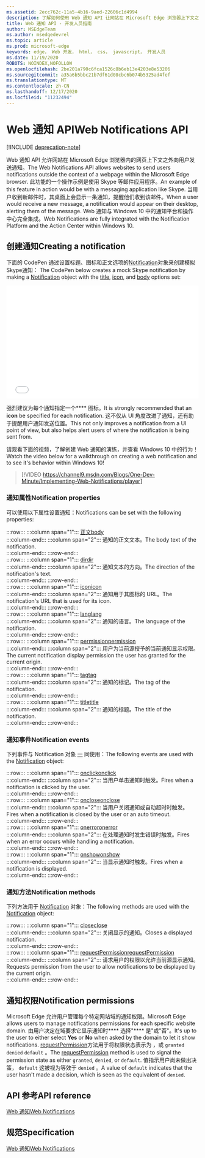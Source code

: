 ```yaml
---
ms.assetid: 2ecc762c-11a5-4b16-9aed-22606c1d4994
description: 了解如何使用 Web 通知 API 让网站在 Microsoft Edge 浏览器上下文之外向用户发送通知。
title: Web 通知 API - 开发人员指南
author: MSEdgeTeam
ms.author: msedgedevrel
ms.topic: article
ms.prod: microsoft-edge
keywords: edge， Web 开发， html， css， javascript， 开发人员
ms.date: 11/19/2020
ROBOTS: NOINDEX,NOFOLLOW
ms.openlocfilehash: 2be201a790c6fca1526c8b6eb13e4203e8e53206
ms.sourcegitcommit: a35a6b5bbc21b7df61d08cbc6b074b5325ad4fef
ms.translationtype: MT
ms.contentlocale: zh-CN
ms.lasthandoff: 12/17/2020
ms.locfileid: "11232494"
---
```

# <span data-ttu-id="5d5e9-104">Web 通知 API</span><span class="sxs-lookup"><span data-stu-id="5d5e9-104">Web Notifications API</span></span>  

[!INCLUDE [deprecation-note](../../includes/legacy-edge-note.md)]  

<span data-ttu-id="5d5e9-105">Web 通知 API 允许网站在 Microsoft Edge 浏览器内的网页上下文之外向用户发送通知。</span><span class="sxs-lookup"><span data-stu-id="5d5e9-105">The Web Notifications API allows websites to send users notifications outside the context of a webpage within the Microsoft Edge browser.</span></span>  <span data-ttu-id="5d5e9-106">此功能的一个操作示例是使用 Skype 等邮件应用程序。</span><span class="sxs-lookup"><span data-stu-id="5d5e9-106">An example of this feature in action would be with a messaging application like Skype.</span></span>  <span data-ttu-id="5d5e9-107">当用户收到新邮件时，其桌面上会显示一条通知，提醒他们收到该邮件。</span><span class="sxs-lookup"><span data-stu-id="5d5e9-107">When a user would receive a new message, a notification would appear on their desktop, alerting them of the message.</span></span>  <span data-ttu-id="5d5e9-108">Web 通知与 Windows 10 中的通知平台和操作中心完全集成。</span><span class="sxs-lookup"><span data-stu-id="5d5e9-108">Web Notifications are fully integrated with the Notification Platform and the Action Center within Windows 10.</span></span>  

## <span data-ttu-id="5d5e9-109">创建通知</span><span class="sxs-lookup"><span data-stu-id="5d5e9-109">Creating a notification</span></span>  

<span data-ttu-id="5d5e9-110">下面的 CodePen 通过设置标题、图标和正文选项的[Notification](https://msdn.microsoft.com/library/mt710818)对象来创建[](https://msdn.microsoft.com/library/mt710814)模拟 Skype[](https://msdn.microsoft.com/library/mt710811)通知： [](https://msdn.microsoft.com/library/mt710826)</span><span class="sxs-lookup"><span data-stu-id="5d5e9-110">The CodePen below creates a mock Skype notification by making a [Notification](https://msdn.microsoft.com/library/mt710818) object with the [title](https://msdn.microsoft.com/library/mt710826), [icon](https://msdn.microsoft.com/library/mt710814), and [body](https://msdn.microsoft.com/library/mt710811) options set:</span></span>  

<iframe height='295' scrolling='no' title='<span data-ttu-id="5d5e9-111">Web 通知</span><span class="sxs-lookup"><span data-stu-id="5d5e9-111">Web notifications</span></span>' src='//codepen.io/MicrosoftEdgeDocumentation/embed/RGbxWW/?height=295&theme-id=23761&default-tab=result&embed-version=2&editable=true' frameborder='no' allowtransparency='true' allowfullscreen='true' style='width: 100%;'><span data-ttu-id="5d5e9-112">请参阅 <a href='https://codepen.io/MicrosoftEdgeDocumentation/pen/RGbxWW/'> CodePen 上的 Microsoft Edge 文档 (@MicrosoftEdgeDocumentation) </a> 笔 <a href='https://codepen.io/MicrosoftEdgeDocumentation'> Web </a> <a href='https://codepen.io'> 通知 </a> 。</span><span class="sxs-lookup"><span data-stu-id="5d5e9-112">See the Pen <a href='https://codepen.io/MicrosoftEdgeDocumentation/pen/RGbxWW/'>Web notifications</a> by Microsoft Edge Docs (<a href='https://codepen.io/MicrosoftEdgeDocumentation'>@MicrosoftEdgeDocumentation</a>) on <a href='https://codepen.io'>CodePen</a>.</span></span></iframe>  

<span data-ttu-id="5d5e9-113">强烈建议为每个通知指定一个\*\*\*\* 图标。</span><span class="sxs-lookup"><span data-stu-id="5d5e9-113">It is strongly recommended that an **icon** be specified for each notification.</span></span>  <span data-ttu-id="5d5e9-114">这不仅从 UI 角度改进了通知，还有助于提醒用户通知发送位置。</span><span class="sxs-lookup"><span data-stu-id="5d5e9-114">This not only improves a notification from a UI point of view, but also helps alert users of where the notification is being sent from.</span></span>  

<span data-ttu-id="5d5e9-115">请观看下面的视频，了解创建 Web 通知的演练，并查看 Windows 10 中的行为！</span><span class="sxs-lookup"><span data-stu-id="5d5e9-115">Watch the video below for a walkthrough on creating a web notification and to see it's behavior within Windows 10!</span></span>  

> [!VIDEO https://channel9.msdn.com/Blogs/One-Dev-Minute/Implementing-Web-Notifications/player]  

### <span data-ttu-id="5d5e9-116">通知属性</span><span class="sxs-lookup"><span data-stu-id="5d5e9-116">Notification properties</span></span>  

<span data-ttu-id="5d5e9-117">可以使用以下属性设置通知：</span><span class="sxs-lookup"><span data-stu-id="5d5e9-117">Notifications can be set with the following properties:</span></span>  

:::row:::
   :::column span="1":::
      [<span data-ttu-id="5d5e9-118">正文</span><span class="sxs-lookup"><span data-stu-id="5d5e9-118">body</span></span>](https://developer.mozilla.org/docs/Web/API/Notification/body)  
   :::column-end:::
   :::column span="2":::
      <span data-ttu-id="5d5e9-119">通知的正文文本。</span><span class="sxs-lookup"><span data-stu-id="5d5e9-119">The body text of the notification.</span></span>  
   :::column-end:::
:::row-end:::  
:::row:::
   :::column span="1":::
      [<span data-ttu-id="5d5e9-120">dir</span><span class="sxs-lookup"><span data-stu-id="5d5e9-120">dir</span></span>](https://developer.mozilla.org/docs/Web/API/Notification/dir)  
   :::column-end:::
   :::column span="2":::
      <span data-ttu-id="5d5e9-121">通知文本的方向。</span><span class="sxs-lookup"><span data-stu-id="5d5e9-121">The direction of the notification's text.</span></span>  
   :::column-end:::
:::row-end:::  
:::row:::
   :::column span="1":::
      [<span data-ttu-id="5d5e9-122">icon</span><span class="sxs-lookup"><span data-stu-id="5d5e9-122">icon</span></span>](https://developer.mozilla.org/docs/Web/API/Notification/icon)  
   :::column-end:::
   :::column span="2":::
      <span data-ttu-id="5d5e9-123">通知用于其图标的 URL。</span><span class="sxs-lookup"><span data-stu-id="5d5e9-123">The notification's URL that is used for its icon.</span></span>  
   :::column-end:::
:::row-end:::  
:::row:::
   :::column span="1":::
      [<span data-ttu-id="5d5e9-124">lang</span><span class="sxs-lookup"><span data-stu-id="5d5e9-124">lang</span></span>](https://developer.mozilla.org/docs/Web/API/Notification/lang)  
   :::column-end:::
   :::column span="2":::
      <span data-ttu-id="5d5e9-125">通知的语言。</span><span class="sxs-lookup"><span data-stu-id="5d5e9-125">The language of the notification.</span></span>  
   :::column-end:::
:::row-end:::  
:::row:::
   :::column span="1":::
      [<span data-ttu-id="5d5e9-126">permission</span><span class="sxs-lookup"><span data-stu-id="5d5e9-126">permission</span></span>](https://developer.mozilla.org/docs/Web/API/Notification/permission)  
   :::column-end:::
   :::column span="2":::
      <span data-ttu-id="5d5e9-127">用户为当前源授予的当前通知显示权限。</span><span class="sxs-lookup"><span data-stu-id="5d5e9-127">The current notification display permission the user has granted for the current origin.</span></span>  
   :::column-end:::
:::row-end:::  
:::row:::
   :::column span="1":::
      [<span data-ttu-id="5d5e9-128">tag</span><span class="sxs-lookup"><span data-stu-id="5d5e9-128">tag</span></span>](https://developer.mozilla.org/docs/Web/API/Notification/tag)  
   :::column-end:::
   :::column span="2":::
      <span data-ttu-id="5d5e9-129">通知的标记。</span><span class="sxs-lookup"><span data-stu-id="5d5e9-129">The tag of the notification.</span></span>  
   :::column-end:::
:::row-end:::  
:::row:::
   :::column span="1":::
      [<span data-ttu-id="5d5e9-130">title</span><span class="sxs-lookup"><span data-stu-id="5d5e9-130">title</span></span>](https://developer.mozilla.org/docs/Web/API/Notification/title)  
   :::column-end:::
   :::column span="2":::
      <span data-ttu-id="5d5e9-131">通知的标题。</span><span class="sxs-lookup"><span data-stu-id="5d5e9-131">The title of the notification.</span></span>  
   :::column-end:::
:::row-end:::  

### <span data-ttu-id="5d5e9-132">通知事件</span><span class="sxs-lookup"><span data-stu-id="5d5e9-132">Notification events</span></span>  

<span data-ttu-id="5d5e9-133">下列事件与 Notification 对象 [一](https://developer.mozilla.org/docs/Web/API/Notification) 同使用：</span><span class="sxs-lookup"><span data-stu-id="5d5e9-133">The following events are used with the [Notification](https://developer.mozilla.org/docs/Web/API/Notification) object:</span></span>  

:::row:::
   :::column span="1":::
      [<span data-ttu-id="5d5e9-134">onclick</span><span class="sxs-lookup"><span data-stu-id="5d5e9-134">onclick</span></span>](https://developer.mozilla.org/docs/Web/API/Element/click_event)  
   :::column-end:::
   :::column span="2":::
      <span data-ttu-id="5d5e9-135">当用户单击通知时触发。</span><span class="sxs-lookup"><span data-stu-id="5d5e9-135">Fires when a notification is clicked by the user.</span></span>  
   :::column-end:::
:::row-end:::  
:::row:::
   :::column span="1":::
      [<span data-ttu-id="5d5e9-136">onclose</span><span class="sxs-lookup"><span data-stu-id="5d5e9-136">onclose</span></span>](https://developer.mozilla.org/docs/Archive/Mozilla/XUL/Events/close_event)  
   :::column-end:::
   :::column span="2":::
      <span data-ttu-id="5d5e9-137">当用户关闭通知或自动超时时触发。</span><span class="sxs-lookup"><span data-stu-id="5d5e9-137">Fires when a notification is closed by the user or an auto timeout.</span></span>  
   :::column-end:::
:::row-end:::  
:::row:::
   :::column span="1":::
      [<span data-ttu-id="5d5e9-138">onerror</span><span class="sxs-lookup"><span data-stu-id="5d5e9-138">onerror</span></span>](https://developer.mozilla.org/docs/Web/API/Element/error_event)  
   :::column-end:::
   :::column span="2":::
      <span data-ttu-id="5d5e9-139">在处理通知时发生错误时触发。</span><span class="sxs-lookup"><span data-stu-id="5d5e9-139">Fires when an error occurs while handling a notification.</span></span>  
   :::column-end:::
:::row-end:::  
:::row:::
   :::column span="1":::
      [<span data-ttu-id="5d5e9-140">onshow</span><span class="sxs-lookup"><span data-stu-id="5d5e9-140">onshow</span></span>](https://developer.mozilla.org/docs/Web/API/Element/show_event)  
   :::column-end:::
   :::column span="2":::
      <span data-ttu-id="5d5e9-141">当显示通知时触发。</span><span class="sxs-lookup"><span data-stu-id="5d5e9-141">Fires when a notification is displayed.</span></span>  
   :::column-end:::
:::row-end:::  

### <span data-ttu-id="5d5e9-142">通知方法</span><span class="sxs-lookup"><span data-stu-id="5d5e9-142">Notification methods</span></span>  

<span data-ttu-id="5d5e9-143">下列方法用于 [Notification](https://developer.mozilla.org/docs/Web/API/Notification) 对象：</span><span class="sxs-lookup"><span data-stu-id="5d5e9-143">The following methods are used with the [Notification](https://developer.mozilla.org/docs/Web/API/Notification) object:</span></span>  

:::row:::
   :::column span="1":::
      [<span data-ttu-id="5d5e9-144">close</span><span class="sxs-lookup"><span data-stu-id="5d5e9-144">close</span></span>](https://developer.mozilla.org/docs/Web/API/Notification/close)  
   :::column-end:::
   :::column span="2":::
      <span data-ttu-id="5d5e9-145">关闭显示的通知。</span><span class="sxs-lookup"><span data-stu-id="5d5e9-145">Closes a displayed notification.</span></span>  
   :::column-end:::
:::row-end:::  
:::row:::
   :::column span="1":::
      [<span data-ttu-id="5d5e9-146">requestPermission</span><span class="sxs-lookup"><span data-stu-id="5d5e9-146">requestPermission</span></span>](https://developer.mozilla.org/docs/Web/API/Notification/requestPermission)  
   :::column-end:::
   :::column span="2":::
      <span data-ttu-id="5d5e9-147">请求用户的权限以允许当前源显示通知。</span><span class="sxs-lookup"><span data-stu-id="5d5e9-147">Requests permission from the user to allow notifications to be displayed by the current origin.</span></span>  
   :::column-end:::
:::row-end:::  

## <span data-ttu-id="5d5e9-148">通知权限</span><span class="sxs-lookup"><span data-stu-id="5d5e9-148">Notification permissions</span></span>  

<span data-ttu-id="5d5e9-149">Microsoft Edge 允许用户管理每个特定网站域的通知权限。</span><span class="sxs-lookup"><span data-stu-id="5d5e9-149">Microsoft Edge allows users to manage notifications permissions for each specific website domain.</span></span>  <span data-ttu-id="5d5e9-150">由用户决定在域要求它显示通知时\*\*\*\* 选择"\*\*\*\* 是"或"否"。</span><span class="sxs-lookup"><span data-stu-id="5d5e9-150">It's up to the user to either select **Yes** or **No** when asked by the domain to let it show notifications.</span></span>  <span data-ttu-id="5d5e9-151">[requestPermission](https://developer.mozilla.org/docs/Web/API/Notification/requestPermission)方法用于将权限状态表示为 ，或 `granted` `denied` `default` 。</span><span class="sxs-lookup"><span data-stu-id="5d5e9-151">The [requestPermission](https://developer.mozilla.org/docs/Web/API/Notification/requestPermission) method is used to signal the permission state as either `granted`, `denied`, or `default`.</span></span>  <span data-ttu-id="5d5e9-152">值指示用户尚未做出决策， `default` 这被视为等效于 `denied` 。</span><span class="sxs-lookup"><span data-stu-id="5d5e9-152">A value of `default` indicates that the user hasn't made a decision, which is seen as the equivalent of `denied`.</span></span>  

## <span data-ttu-id="5d5e9-153">API 参考</span><span class="sxs-lookup"><span data-stu-id="5d5e9-153">API reference</span></span>  

[<span data-ttu-id="5d5e9-154">Web 通知</span><span class="sxs-lookup"><span data-stu-id="5d5e9-154">Web Notifications</span></span>](https://developer.mozilla.org/docs/Web/API/Notifications_API)  

## <span data-ttu-id="5d5e9-155">规范</span><span class="sxs-lookup"><span data-stu-id="5d5e9-155">Specification</span></span>  

[<span data-ttu-id="5d5e9-156">Web 通知</span><span class="sxs-lookup"><span data-stu-id="5d5e9-156">Web Notifications</span></span>](https://notifications.spec.whatwg.org)  
